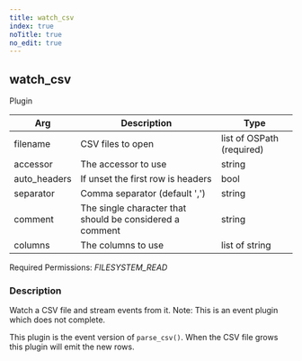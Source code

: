 ```yaml
---
title: watch_csv
index: true
noTitle: true
no_edit: true
---
```




<div class="vql_item"></div>


## watch_csv
<span class='vql_type pull-right page-header'>Plugin</span>



<div class="vqlargs"></div>

Arg | Description | Type
----|-------------|-----
filename|CSV files to open|list of OSPath (required)
accessor|The accessor to use|string
auto_headers|If unset the first row is headers|bool
separator|Comma separator (default ',')|string
comment|The single character that should be considered a comment|string
columns|The columns to use|list of string

Required Permissions: 
<i class="linkcolour label pull-right label-success">FILESYSTEM_READ</i>

### Description

Watch a CSV file and stream events from it. Note: This is an event
plugin which does not complete.

This plugin is the event version of `parse_csv()`. When the CSV file
grows this plugin will emit the new rows.



